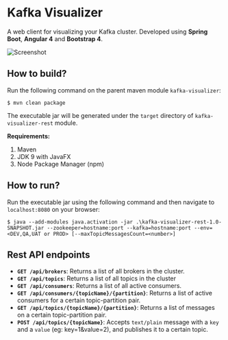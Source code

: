 # Kafka Visualizer
A web client for visualizing your Kafka cluster. Developed using **Spring Boot**, **Angular 4** and **Bootstrap 4**.

![Screenshot](https://github.com/enthusiast94/kafka-visualizer/blob/master/screenshot_1.png)

## How to build?
Run the following command on the parent maven module `kafka-visualizer`:

`$ mvn clean package`

The executable jar will be generated under the `target` directory of `kafka-visualizer-rest` module.

**Requirements:** 
1. Maven
2. JDK 9 with JavaFX
3. Node Package Manager (npm)

## How to run?
Run the executable jar using the following command and then navigate to `localhost:8080` on your browser:

`$ java --add-modules java.activation -jar .\kafka-visualizer-rest-1.0-SNAPSHOT.jar --zookeeper=hostname:port --kafka=hostname:port --env=<DEV,QA,UAT or PROD> [--maxTopicMessagesCount=<number>]`

## Rest API endpoints
- **`GET /api/brokers`**: Returns a list of all brokers in the cluster.
- **`GET /api/topics`**: Returns a list of all topics in the cluster
- **`GET /api/consumers`**: Returns a list of all active consumers.
- **`GET /api/consumers/{topicName}/{partition}`**: Returns a list of active consumers for a certain topic-partition pair.
- **`GET /api/topics/{topicName}/{partition}`**: Returns a list of messages on a certain topic-partition pair.
- **`POST /api/topics/{topicName}`**: Accepts `text/plain` message with a `key` and a `value` (eg: key=1&value=2), and publishes it to a certain topic. 

